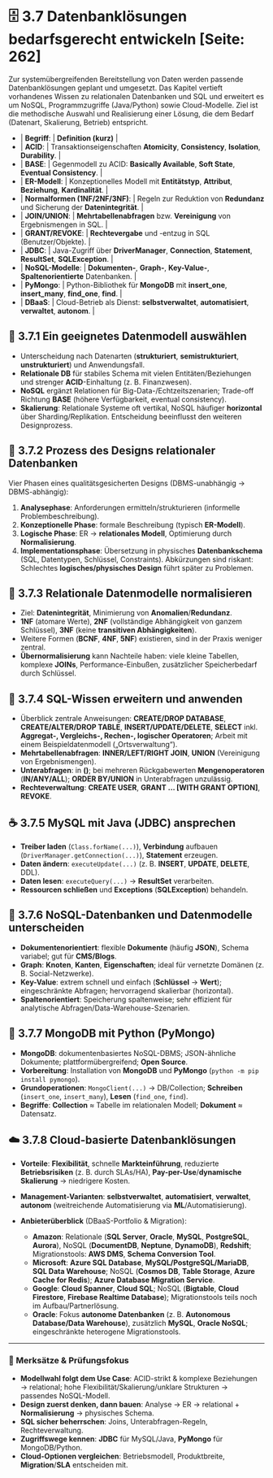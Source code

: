 # 🗄️ 3.7 Datenbanklösungen bedarfsgerecht entwickeln [Seite: 262]

Zur systemübergreifenden Bereitstellung von Daten werden passende Datenbanklösungen geplant und umgesetzt. Das Kapitel vertieft vorhandenes Wissen zu relationalen Datenbanken und SQL und erweitert es um NoSQL, Programmzugriffe (Java/Python) sowie Cloud-Modelle. Ziel ist die methodische Auswahl und Realisierung einer Lösung, die dem Bedarf (Datenart, Skalierung, Betrieb) entspricht. 

* | **Begriff**: | **Definition (kurz)** |
* | **ACID**: | Transaktionseigenschaften **Atomicity**, **Consistency**, **Isolation**, **Durability**. |
* | **BASE**: | Gegenmodell zu ACID: **Basically Available**, **Soft State**, **Eventual Consistency**. |
* | **ER-Modell**: | Konzeptionelles Modell mit **Entitätstyp**, **Attribut**, **Beziehung**, **Kardinalität**. |
* | **Normalformen (1NF/2NF/3NF)**: | Regeln zur Reduktion von **Redundanz** und Sicherung der **Datenintegrität**. |
* | **JOIN/UNION**: | **Mehrtabellenabfragen** bzw. **Vereinigung** von Ergebnismengen in SQL. |
* | **GRANT/REVOKE**: | **Rechtevergabe** und -entzug in SQL (Benutzer/Objekte). |
* | **JDBC**: | Java-Zugriff über **DriverManager**, **Connection**, **Statement**, **ResultSet**, **SQLException**. |
* | **NoSQL-Modelle**: | **Dokumenten-**, **Graph-**, **Key-Value-**, **Spaltenorientierte** Datenbanken. |
* | **PyMongo**: | Python-Bibliothek für **MongoDB** mit **insert_one**, **insert_many**, **find_one**, **find**. |
* | **DBaaS**: | Cloud-Betrieb als Dienst: **selbstverwaltet**, **automatisiert**, **verwaltet**, **autonom**. |

## 🧩 3.7.1 Ein geeignetes Datenmodell auswählen

* Unterscheidung nach Datenarten (**strukturiert**, **semistrukturiert**, **unstrukturiert**) und Anwendungsfall.
* **Relationale DB** für stabiles Schema mit vielen Entitäten/Beziehungen und strenger **ACID**-Einhaltung (z. B. Finanzwesen).
* **NoSQL** ergänzt Relationen für Big-Data-/Echtzeitszenarien; Trade-off Richtung **BASE** (höhere Verfügbarkeit, eventual consistency).
* **Skalierung**: Relationale Systeme oft vertikal, NoSQL häufiger **horizontal** über Sharding/Replikation. Entscheidung beeinflusst den weiteren Designprozess. 

## 🧭 3.7.2 Prozess des Designs relationaler Datenbanken

Vier Phasen eines qualitätsgesicherten Designs (DBMS-unabhängig → DBMS-abhängig):

1. **Analysephase**: Anforderungen ermitteln/strukturieren (informelle Problembeschreibung).
2. **Konzeptionelle Phase**: formale Beschreibung (typisch **ER-Modell**).
3. **Logische Phase**: ER → **relationales Modell**, Optimierung durch **Normalisierung**.
4. **Implementationsphase**: Übersetzung in physisches **Datenbankschema** (SQL, Datentypen, Schlüssel, Constraints).
   Abkürzungen sind riskant: Schlechtes **logisches/physisches Design** führt später zu Problemen.

## 🧱 3.7.3 Relationale Datenmodelle normalisieren

* Ziel: **Datenintegrität**, Minimierung von **Anomalien**/**Redundanz**.
* **1NF** (atomare Werte), **2NF** (vollständige Abhängigkeit von ganzem Schlüssel), **3NF** (keine **transitiven Abhängigkeiten**).
* Weitere Formen (**BCNF**, **4NF**, **5NF**) existieren, sind in der Praxis weniger zentral.
* **Übernormalisierung** kann Nachteile haben: viele kleine Tabellen, komplexe **JOINs**, Performance-Einbußen, zusätzlicher Speicherbedarf durch Schlüssel.

## 🧮 3.7.4 SQL-Wissen erweitern und anwenden

* Überblick zentrale Anweisungen: **CREATE/DROP DATABASE**, **CREATE/ALTER/DROP TABLE**, **INSERT/UPDATE/DELETE**, **SELECT** inkl. **Aggregat-, Vergleichs-, Rechen-, logischer Operatoren**; Arbeit mit einem Beispieldatenmodell („Ortsverwaltung“).
* **Mehrtabellenabfragen**: **INNER/LEFT/RIGHT JOIN**, **UNION** (Vereinigung von Ergebnismengen).
* **Unterabfragen**: in **()**; bei mehreren Rückgabewerten **Mengenoperatoren** (**IN/ANY/ALL**); **ORDER BY/UNION** in Unterabfragen unzulässig.
* **Rechteverwaltung**: **CREATE USER**, **GRANT … [WITH GRANT OPTION]**, **REVOKE**.

## ☕ 3.7.5 MySQL mit Java (JDBC) ansprechen

* **Treiber laden** (`Class.forName(...)`), **Verbindung** aufbauen (`DriverManager.getConnection(...)`), **Statement** erzeugen.
* **Daten ändern**: `executeUpdate(...)` (z. B. **INSERT**, **UPDATE**, **DELETE**, DDL).
* **Daten lesen**: `executeQuery(...)` → **ResultSet** verarbeiten.
* **Ressourcen schließen** und **Exceptions** (**SQLException**) behandeln.

## 🍃 3.7.6 NoSQL-Datenbanken und Datenmodelle unterscheiden

* **Dokumentenorientiert**: flexible **Dokumente** (häufig **JSON**), Schema variabel; gut für **CMS/Blogs**.
* **Graph**: **Knoten**, **Kanten**, **Eigenschaften**; ideal für vernetzte Domänen (z. B. Social-Netzwerke).
* **Key-Value**: extrem schnell und einfach (**Schlüssel** → **Wert**); eingeschränkte Abfragen; hervorragend skalierbar (horizontal).
* **Spaltenorientiert**: Speicherung spaltenweise; sehr effizient für analytische Abfragen/Data-Warehouse-Szenarien.

## 🐍 3.7.7 MongoDB mit Python (PyMongo)

* **MongoDB**: dokumentenbasiertes NoSQL-DBMS; JSON-ähnliche Dokumente; plattformübergreifend; **Open Source**.
* **Vorbereitung**: Installation von **MongoDB** und **PyMongo** (`python -m pip install pymongo`).
* **Grundoperationen**: `MongoClient(...)` → DB/Collection; **Schreiben** (`insert_one`, `insert_many`), **Lesen** (`find_one`, `find`).
* **Begriffe**: **Collection** ≈ Tabelle im relationalen Modell; **Dokument** ≈ Datensatz.

## ☁️ 3.7.8 Cloud-basierte Datenbanklösungen

* **Vorteile**: **Flexibilität**, schnelle **Markteinführung**, reduzierte **Betriebsrisiken** (z. B. durch SLAs/HA), **Pay-per-Use**/**dynamische Skalierung** → niedrigere Kosten.
* **Management-Varianten**: **selbstverwaltet**, **automatisiert**, **verwaltet**, **autonom** (weitreichende Automatisierung via **ML**/Automatisierung).
* **Anbieterüberblick** (DBaaS-Portfolio & Migration):

  * **Amazon**: Relationale (**SQL Server**, **Oracle**, **MySQL**, **PostgreSQL**, **Aurora**), NoSQL (**DocumentDB**, **Neptune**, **DynamoDB**), **Redshift**; Migrationstools: **AWS DMS**, **Schema Conversion Tool**.
  * **Microsoft**: **Azure SQL Database**, **MySQL/PostgreSQL/MariaDB**, **SQL Data Warehouse**; NoSQL (**Cosmos DB**, **Table Storage**, **Azure Cache for Redis**); **Azure Database Migration Service**.
  * **Google**: **Cloud Spanner**, **Cloud SQL**; NoSQL (**Bigtable**, **Cloud Firestore**, **Firebase Realtime Database**); Migrationstools teils noch im Aufbau/Partnerlösung.
  * **Oracle**: Fokus **autonome Datenbanken** (z. B. **Autonomous Database/Data Warehouse**), zusätzlich **MySQL**, **Oracle NoSQL**; eingeschränkte heterogene Migrationstools.

---

### 🔎 Merksätze & Prüfungsfokus

* **Modellwahl folgt dem Use Case**: ACID-strikt & komplexe Beziehungen → relational; hohe Flexibilität/Skalierung/unklare Strukturen → passendes NoSQL-Modell. 
* **Design zuerst denken, dann bauen**: Analyse → ER → relational + **Normalisierung** → physisches Schema. 
* **SQL sicher beherrschen**: Joins, Unterabfragen-Regeln, Rechteverwaltung. 
* **Zugriffswege kennen**: **JDBC** für MySQL/Java, **PyMongo** für MongoDB/Python.
* **Cloud-Optionen vergleichen**: Betriebsmodell, Produktbreite, **Migration**/**SLA** entscheiden mit. 
